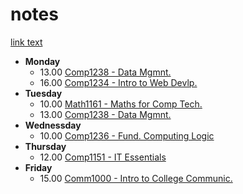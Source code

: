 # notes
[link text](comp1238.md)

- **Monday**
  - 13.00 [Comp1238 - Data Mgmnt.](https://learn.georgebrown.ca/d2l/home/334969)
  - 16.00 [Comp1234 - Intro to Web Devlp.](https://learn.georgebrown.ca/d2l/home/342901)
- **Tuesday**
  - 10.00 [Math1161 - Maths for Comp Tech.](https://learn.georgebrown.ca/d2l/home/337951)
  - 13.00 [Comp1238 - Data Mgmnt.](https://learn.georgebrown.ca/d2l/home/337951)
- **Wednessday**
  - 10.00 [Comp1236 - Fund. Computing Logic](https://learn.georgebrown.ca/d2l/home/337951)
- **Thursday**
  - 12.00 [Comp1151 - IT Essentials](https://learn.georgebrown.ca/d2l/home/335101)
- **Friday**
  - 15.00 [Comm1000 - Intro to College Communic.](https://learn.georgebrown.ca/d2l/home/315810)
